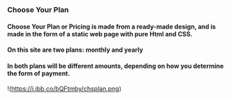 ### Choose Your Plan 

#### Choose Your Plan or Pricing is made from a ready-made design, and is made in the form of a static web page with pure Html and CSS.

#### On this site are two plans: monthly and yearly

#### In both plans will be different amounts, depending on how you determine the form of payment.
!(https://i.ibb.co/bQFtmby/chsplan.png)

